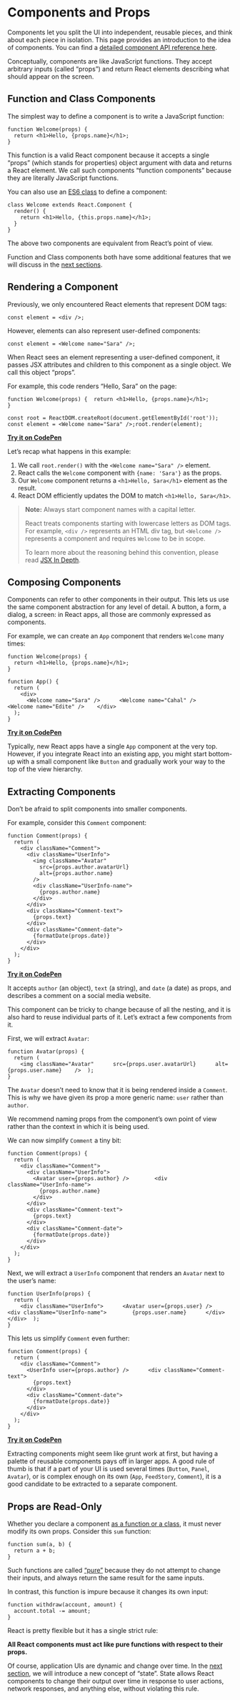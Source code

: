 # Components and Props

Components let you split the UI into independent, reusable pieces, and think about each piece in isolation. This page provides an introduction to the idea of components. You can find a  [detailed component API reference here](https://reactjs.org/docs/react-component.html).

Conceptually, components are like JavaScript functions. They accept arbitrary inputs (called “props”) and return React elements describing what should appear on the screen.

## [](https://reactjs.org/docs/components-and-props.html#function-and-class-components)Function and Class Components

The simplest way to define a component is to write a JavaScript function:

```
function Welcome(props) {
  return <h1>Hello, {props.name}</h1>;
}
```

This function is a valid React component because it accepts a single “props” (which stands for properties) object argument with data and returns a React element. We call such components “function components” because they are literally JavaScript functions.

You can also use an  [ES6 class](https://developer.mozilla.org/en/docs/Web/JavaScript/Reference/Classes)  to define a component:

```
class Welcome extends React.Component {
  render() {
    return <h1>Hello, {this.props.name}</h1>;
  }
}
```

The above two components are equivalent from React’s point of view.

Function and Class components both have some additional features that we will discuss in the  [next sections](https://reactjs.org/docs/state-and-lifecycle.html).

## [](https://reactjs.org/docs/components-and-props.html#rendering-a-component)Rendering a Component

Previously, we only encountered React elements that represent DOM tags:

```
const element = <div />;
```

However, elements can also represent user-defined components:

```
const element = <Welcome name="Sara" />;
```

When React sees an element representing a user-defined component, it passes JSX attributes and children to this component as a single object. We call this object “props”.

For example, this code renders “Hello, Sara” on the page:

```
function Welcome(props) {  return <h1>Hello, {props.name}</h1>;
}

const root = ReactDOM.createRoot(document.getElementById('root'));
const element = <Welcome name="Sara" />;root.render(element);
```

**[Try it on CodePen](https://codepen.io/gaearon/pen/YGYmEG?editors=1010)**

Let’s recap what happens in this example:

1.  We call  `root.render()`  with the  `<Welcome name="Sara" />`  element.
2.  React calls the  `Welcome`  component with  `{name: 'Sara'}`  as the props.
3.  Our  `Welcome`  component returns a  `<h1>Hello, Sara</h1>`  element as the result.
4.  React DOM efficiently updates the DOM to match  `<h1>Hello, Sara</h1>`.

> **Note:**  Always start component names with a capital letter.
> 
> React treats components starting with lowercase letters as DOM tags. For example,  `<div />`  represents an HTML div tag, but  `<Welcome />`  represents a component and requires  `Welcome`  to be in scope.
> 
> To learn more about the reasoning behind this convention, please read  [JSX In Depth](https://reactjs.org/docs/jsx-in-depth.html#user-defined-components-must-be-capitalized).

## [](https://reactjs.org/docs/components-and-props.html#composing-components)Composing Components

Components can refer to other components in their output. This lets us use the same component abstraction for any level of detail. A button, a form, a dialog, a screen: in React apps, all those are commonly expressed as components.

For example, we can create an  `App`  component that renders  `Welcome`  many times:

```
function Welcome(props) {
  return <h1>Hello, {props.name}</h1>;
}

function App() {
  return (
    <div>
      <Welcome name="Sara" />      <Welcome name="Cahal" />      <Welcome name="Edite" />    </div>
  );
}
```

**[Try it on CodePen](https://codepen.io/gaearon/pen/KgQKPr?editors=1010)**

Typically, new React apps have a single  `App`  component at the very top. However, if you integrate React into an existing app, you might start bottom-up with a small component like  `Button`  and gradually work your way to the top of the view hierarchy.

## [](https://reactjs.org/docs/components-and-props.html#extracting-components)Extracting Components

Don’t be afraid to split components into smaller components.

For example, consider this  `Comment`  component:

```
function Comment(props) {
  return (
    <div className="Comment">
      <div className="UserInfo">
        <img className="Avatar"
          src={props.author.avatarUrl}
          alt={props.author.name}
        />
        <div className="UserInfo-name">
          {props.author.name}
        </div>
      </div>
      <div className="Comment-text">
        {props.text}
      </div>
      <div className="Comment-date">
        {formatDate(props.date)}
      </div>
    </div>
  );
}
```

**[Try it on CodePen](https://codepen.io/gaearon/pen/VKQwEo?editors=1010)**

It accepts  `author`  (an object),  `text`  (a string), and  `date`  (a date) as props, and describes a comment on a social media website.

This component can be tricky to change because of all the nesting, and it is also hard to reuse individual parts of it. Let’s extract a few components from it.

First, we will extract  `Avatar`:

```
function Avatar(props) {
  return (
    <img className="Avatar"      src={props.user.avatarUrl}      alt={props.user.name}    />  );
}
```

The  `Avatar`  doesn’t need to know that it is being rendered inside a  `Comment`. This is why we have given its prop a more generic name:  `user`  rather than  `author`.

We recommend naming props from the component’s own point of view rather than the context in which it is being used.

We can now simplify  `Comment`  a tiny bit:

```
function Comment(props) {
  return (
    <div className="Comment">
      <div className="UserInfo">
        <Avatar user={props.author} />        <div className="UserInfo-name">
          {props.author.name}
        </div>
      </div>
      <div className="Comment-text">
        {props.text}
      </div>
      <div className="Comment-date">
        {formatDate(props.date)}
      </div>
    </div>
  );
}
```

Next, we will extract a  `UserInfo`  component that renders an  `Avatar`  next to the user’s name:

```
function UserInfo(props) {
  return (
    <div className="UserInfo">      <Avatar user={props.user} />      <div className="UserInfo-name">        {props.user.name}      </div>    </div>  );
}
```

This lets us simplify  `Comment`  even further:

```
function Comment(props) {
  return (
    <div className="Comment">
      <UserInfo user={props.author} />      <div className="Comment-text">
        {props.text}
      </div>
      <div className="Comment-date">
        {formatDate(props.date)}
      </div>
    </div>
  );
}
```

**[Try it on CodePen](https://codepen.io/gaearon/pen/rrJNJY?editors=1010)**

Extracting components might seem like grunt work at first, but having a palette of reusable components pays off in larger apps. A good rule of thumb is that if a part of your UI is used several times (`Button`,  `Panel`,  `Avatar`), or is complex enough on its own (`App`,  `FeedStory`,  `Comment`), it is a good candidate to be extracted to a separate component.

## [](https://reactjs.org/docs/components-and-props.html#props-are-read-only)Props are Read-Only

Whether you declare a component  [as a function or a class](https://reactjs.org/docs/components-and-props.html#function-and-class-components), it must never modify its own props. Consider this  `sum`  function:

```
function sum(a, b) {
  return a + b;
}
```

Such functions are called  [“pure”](https://en.wikipedia.org/wiki/Pure_function)  because they do not attempt to change their inputs, and always return the same result for the same inputs.

In contrast, this function is impure because it changes its own input:

```
function withdraw(account, amount) {
  account.total -= amount;
}
```

React is pretty flexible but it has a single strict rule:

**All React components must act like pure functions with respect to their props.**

Of course, application UIs are dynamic and change over time. In the  [next section](https://reactjs.org/docs/state-and-lifecycle.html), we will introduce a new concept of “state”. State allows React components to change their output over time in response to user actions, network responses, and anything else, without violating this rule.